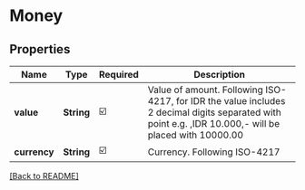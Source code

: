# Money
## Properties

| Name | Type | Required | Description |
| ------------- | ------------- | ------------- | ------------- |
| **value** | **String** | ☑️ | Value of amount. Following ISO-4217, for IDR the value includes 2 decimal digits separated with point e.g. ,IDR 10.000,- will be placed with 10000.00 |
| **currency** | **String** | ☑️ | Currency. Following ISO-4217 |

[[Back to README]](../../../../README.md)
